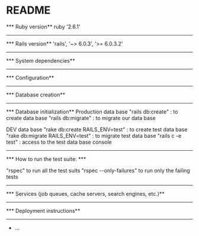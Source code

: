 # README

*** Ruby version**
ruby '2.6.1'

------------


*** Rails version**
'rails', '~> 6.0.3', '>= 6.0.3.2'

------------

*** System dependencies**

------------

*** Configuration**

------------

*** Database creation**

------------

*** Database initialization**
Production data base
"rails db:create" : to create data base
"rails db:migrate" : to migrate our data base

DEV data base 
"rake db:create RAILS_ENV=test" : to create test data base
"rake db:migrate RAILS_ENV=test" : to migrate test data base
"rails c -e test" : access to the test data base console

------------

*** How to run the test suite: ***

"rspec" to run all the test suits
"rspec --only-failures" to run only the failing tests

------------

*** Services (job queues, cache servers, search engines, etc.)**

------------

*** Deployment instructions**

------------

* ...
